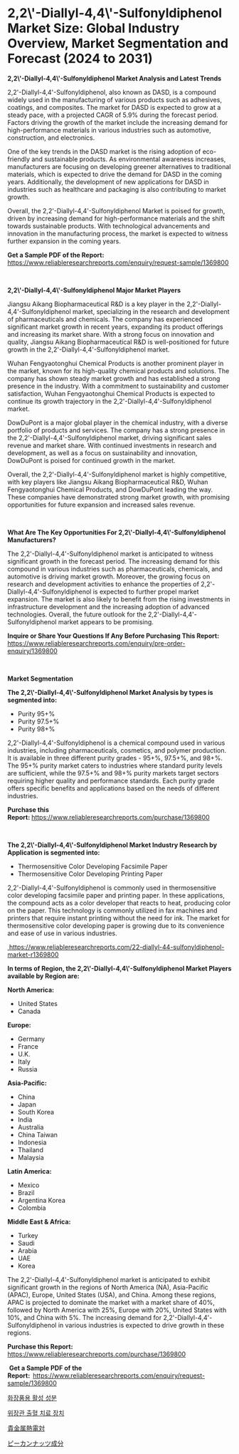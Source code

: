 <p><h1>2,2\'-Diallyl-4,4\'-Sulfonyldiphenol Market Size: Global Industry Overview, Market Segmentation and Forecast (2024 to 2031)</h1></p><p><strong>2,2\'-Diallyl-4,4\'-Sulfonyldiphenol Market Analysis and Latest Trends</strong></p>
<p><p>2,2'-Diallyl-4,4'-Sulfonyldiphenol, also known as DASD, is a compound widely used in the manufacturing of various products such as adhesives, coatings, and composites. The market for DASD is expected to grow at a steady pace, with a projected CAGR of 5.9% during the forecast period. Factors driving the growth of the market include the increasing demand for high-performance materials in various industries such as automotive, construction, and electronics.</p><p>One of the key trends in the DASD market is the rising adoption of eco-friendly and sustainable products. As environmental awareness increases, manufacturers are focusing on developing greener alternatives to traditional materials, which is expected to drive the demand for DASD in the coming years. Additionally, the development of new applications for DASD in industries such as healthcare and packaging is also contributing to market growth.</p><p>Overall, the 2,2'-Diallyl-4,4'-Sulfonyldiphenol Market is poised for growth, driven by increasing demand for high-performance materials and the shift towards sustainable products. With technological advancements and innovation in the manufacturing process, the market is expected to witness further expansion in the coming years.</p></p>
<p><strong>Get a Sample PDF of the Report:&nbsp;</strong> <a href="https://www.reliableresearchreports.com/enquiry/request-sample/1369800">https://www.reliableresearchreports.com/enquiry/request-sample/1369800</a></p>
<p>&nbsp;</p>
<p><strong>2,2\'-Diallyl-4,4\'-Sulfonyldiphenol Major Market Players</strong></p>
<p><p>Jiangsu Aikang Biopharmaceutical R&D is a key player in the 2,2'-Diallyl-4,4'-Sulfonyldiphenol market, specializing in the research and development of pharmaceuticals and chemicals. The company has experienced significant market growth in recent years, expanding its product offerings and increasing its market share. With a strong focus on innovation and quality, Jiangsu Aikang Biopharmaceutical R&D is well-positioned for future growth in the 2,2'-Diallyl-4,4'-Sulfonyldiphenol market.</p><p>Wuhan Fengyaotonghui Chemical Products is another prominent player in the market, known for its high-quality chemical products and solutions. The company has shown steady market growth and has established a strong presence in the industry. With a commitment to sustainability and customer satisfaction, Wuhan Fengyaotonghui Chemical Products is expected to continue its growth trajectory in the 2,2'-Diallyl-4,4'-Sulfonyldiphenol market.</p><p>DowDuPont is a major global player in the chemical industry, with a diverse portfolio of products and services. The company has a strong presence in the 2,2'-Diallyl-4,4'-Sulfonyldiphenol market, driving significant sales revenue and market share. With continued investments in research and development, as well as a focus on sustainability and innovation, DowDuPont is poised for continued growth in the market.</p><p>Overall, the 2,2'-Diallyl-4,4'-Sulfonyldiphenol market is highly competitive, with key players like Jiangsu Aikang Biopharmaceutical R&D, Wuhan Fengyaotonghui Chemical Products, and DowDuPont leading the way. These companies have demonstrated strong market growth, with promising opportunities for future expansion and increased sales revenue.</p></p>
<p>&nbsp;</p>
<p><strong>What Are The Key Opportunities For 2,2\'-Diallyl-4,4\'-Sulfonyldiphenol Manufacturers?</strong></p>
<p><p>The 2,2'-Diallyl-4,4'-Sulfonyldiphenol market is anticipated to witness significant growth in the forecast period. The increasing demand for this compound in various industries such as pharmaceuticals, chemicals, and automotive is driving market growth. Moreover, the growing focus on research and development activities to enhance the properties of 2,2'-Diallyl-4,4'-Sulfonyldiphenol is expected to further propel market expansion. The market is also likely to benefit from the rising investments in infrastructure development and the increasing adoption of advanced technologies. Overall, the future outlook for the 2,2'-Diallyl-4,4'-Sulfonyldiphenol market appears to be promising.</p></p>
<p><strong>Inquire or Share Your Questions If Any Before Purchasing This Report:</strong> <a href="https://www.reliableresearchreports.com/enquiry/pre-order-enquiry/1369800">https://www.reliableresearchreports.com/enquiry/pre-order-enquiry/1369800</a></p>
<p>&nbsp;</p>
<p><strong>Market Segmentation</strong></p>
<p><strong>The 2,2\'-Diallyl-4,4\'-Sulfonyldiphenol Market Analysis by types is segmented into:</strong></p>
<p><ul><li>Purity 95+%</li><li>Purity 97.5+%</li><li>Purity 98+%</li></ul></p>
<p><p>2,2'-Diallyl-4,4'-Sulfonyldiphenol is a chemical compound used in various industries, including pharmaceuticals, cosmetics, and polymer production. It is available in three different purity grades - 95+%, 97.5+%, and 98+%. The 95+% purity market caters to industries where standard purity levels are sufficient, while the 97.5+% and 98+% purity markets target sectors requiring higher quality and performance standards. Each purity grade offers specific benefits and applications based on the needs of different industries.</p></p>
<p><strong>Purchase this Report:&nbsp;</strong><a href="https://www.reliableresearchreports.com/purchase/1369800">https://www.reliableresearchreports.com/purchase/1369800</a></p>
<p>&nbsp;</p>
<p><strong>The 2,2\'-Diallyl-4,4\'-Sulfonyldiphenol Market Industry Research by Application is segmented into:</strong></p>
<p><ul><li>Thermosensitive Color Developing Facsimile Paper</li><li>Thermosensitive Color Developing Printing Paper</li></ul></p>
<p><p>2,2'-Diallyl-4,4'-Sulfonyldiphenol is commonly used in thermosensitive color developing facsimile paper and printing paper. In these applications, the compound acts as a color developer that reacts to heat, producing color on the paper. This technology is commonly utilized in fax machines and printers that require instant printing without the need for ink. The market for thermosensitive color developing paper is growing due to its convenience and ease of use in various industries.</p></p>
<p><a href="https://www.reliableresearchreports.com/22-diallyl-44-sulfonyldiphenol-market-r1369800">&nbsp;https://www.reliableresearchreports.com/22-diallyl-44-sulfonyldiphenol-market-r1369800</a></p>
<p><strong>In terms of Region, the 2,2\'-Diallyl-4,4\'-Sulfonyldiphenol Market Players available by Region are:</strong></p>
<p>
    <p> <strong> North America: </strong>
        <ul>
            <li>United States</li>
            <li>Canada</li>
        </ul>
        </p> 
    <p> <strong> Europe: </strong>
        <ul>
            <li>Germany</li>
            <li>France</li>
            <li>U.K.</li>
            <li>Italy</li>
            <li>Russia</li>
        </ul>
        </p> 
    <p> <strong> Asia-Pacific: </strong>
        <ul>
            <li>China</li>
            <li>Japan</li>
            <li>South Korea</li>
            <li>India</li>
            <li>Australia</li>
            <li>China Taiwan</li>
            <li>Indonesia</li>
            <li>Thailand</li>
            <li>Malaysia</li>
        </ul>
        </p> 
    <p> <strong> Latin America: </strong>
        <ul>
            <li>Mexico</li>
            <li>Brazil</li>
            <li>Argentina Korea</li>
            <li>Colombia</li>
        </ul>
        </p> 
    <p> <strong> Middle East & Africa: </strong>
        <ul>
            <li>Turkey</li>
            <li>Saudi</li>
            <li>Arabia</li>
            <li>UAE</li>
            <li>Korea</li>
        </ul>
    </p>
    </p>
<p><p>The 2,2'-Diallyl-4,4'-Sulfonyldiphenol market is anticipated to exhibit significant growth in the regions of North America (NA), Asia-Pacific (APAC), Europe, United States (USA), and China. Among these regions, APAC is projected to dominate the market with a market share of 40%, followed by North America with 25%, Europe with 20%, United States with 10%, and China with 5%. The increasing demand for 2,2'-Diallyl-4,4'-Sulfonyldiphenol in various industries is expected to drive growth in these regions.</p></p>
<p><strong>Purchase this Report: </strong><a href="https://www.reliableresearchreports.com/purchase/1369800">https://www.reliableresearchreports.com/purchase/1369800</a></p>
<p>&nbsp;<strong>Get a Sample PDF of the Report:&nbsp;&nbsp;</strong><a href="https://www.reliableresearchreports.com/enquiry/request-sample/1369800">https://www.reliableresearchreports.com/enquiry/request-sample/1369800</a></p>
<p><strong></strong></p>
<p><p><a href="https://medium.com/@justonblock/%ED%99%94%EC%9E%A5%ED%92%88-%EC%8B%9C%EC%9E%A5-%EB%8F%99%ED%96%A5-%EB%B0%8F-%EC%8B%9C%EC%9E%A5-%EB%B6%84%EC%84%9D%EC%9D%84-%EC%9C%84%ED%95%9C-%ED%99%9C%EC%84%B1-%EC%84%B1%EB%B6%84%EC%9D%B4-2024-2031-%EA%B8%B0%EA%B0%84%EC%97%90-%EC%98%88%EC%B8%A1%EB%90%A9%EB%8B%88%EB%8B%A4-941fed9d70dc">화장품용 활성 성분</a></p><p><a href="https://medium.com/@leeanford76845djf/%EC%9C%84%EC%9E%A5%EA%B4%80-%EC%B6%9C%ED%98%88-%EC%B9%98%EB%A3%8C-%EC%9E%A5%EC%B9%98-%EC%8B%9C%EC%9E%A5-%EB%B3%B4%EA%B3%A0%EC%84%9C%EB%8A%94-%EC%9D%B4-%EC%8B%9C%EC%9E%A5%EC%9D%98-%EC%B5%9C%EC%8B%A0-%ED%8A%B8%EB%A0%8C%EB%93%9C%EC%99%80-%EC%84%B1%EC%9E%A5-%EA%B8%B0%ED%9A%8C%EB%A5%BC-%EB%B0%9D%ED%98%80%EC%A4%8D%EB%8B%88%EB%8B%A4-4182b1f68d10">위장관 출혈 치료 장치</a></p><p><a href="https://medium.com/@madelynhowe2023/%E8%B2%B4%E9%87%91%E5%B1%9E%E7%86%B1%E9%9B%BB%E5%AF%BE%E5%B8%82%E5%A0%B4%E8%A6%8F%E6%A8%A1-cagr-%E3%83%88%E3%83%AC%E3%83%B3%E3%83%89-2024%E5%B9%B4-2030%E5%B9%B4-a5e552cc2ea8">貴金属熱電対</a></p><p><a href="https://medium.com/@alfaro.etbn_52903/%E3%83%9A%E3%82%AB%E3%83%B3%E3%81%AE%E5%8E%9F%E6%9D%90%E6%96%99%E5%B8%82%E5%A0%B4%E8%A6%8F%E6%A8%A1%E3%81%A8%E5%B8%82%E5%A0%B4%E5%8B%95%E5%90%91-%E5%AE%8C%E5%85%A8%E3%81%AA%E6%A5%AD%E7%95%8C%E6%A6%82%E8%A6%81-2024%E5%B9%B4%E3%81%8B%E3%82%892031%E5%B9%B4-530e54ad6461">ピーカンナッツ成分</a></p></p>